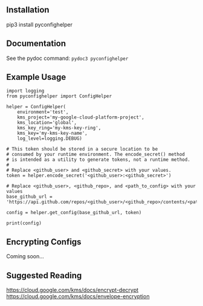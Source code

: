 ## Installation

pip3 install pyconfighelper

## Documentation

See the pydoc command: `pydoc3 pyconfighelper`

## Example Usage

```
import logging
from pyconfighelper import ConfigHelper

helper = ConfigHelper(
    environment='test',
    kms_project='my-google-cloud-platform-project',
    kms_location='global',
    kms_key_ring='my-kms-key-ring',
    kms_key='my-kms-key-name',
    log_level=logging.DEBUG)

# This token should be stored in a secure location to be
# consumed by your runtime environment. The encode_secret() method
# is intended as a utility to generate tokens, not a runtime method.
#
# Replace <github_user> and <github_secret> with your values.
token = helper.encode_secret('<github_user>:<github_secret>')

# Replace <github_user>, <github_repo>, and <path_to_config> with your values
base_github_url = 'https://api.github.com/repos/<github_user>/<github_repo>/contents/<path_to_config>'

config = helper.get_config(base_github_url, token)

print(config)
```

## Encrypting Configs

Coming soon...

## Suggested Reading
https://cloud.google.com/kms/docs/encrypt-decrypt
https://cloud.google.com/kms/docs/envelope-encryption